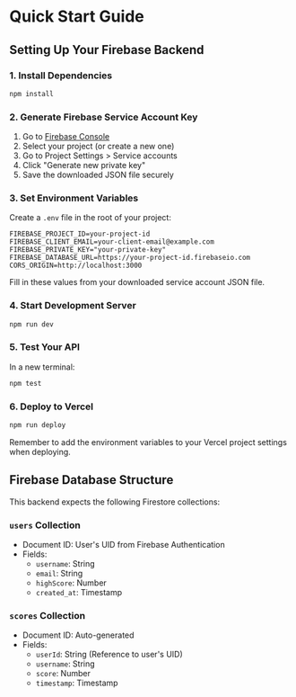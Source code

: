 # Quick Start Guide

## Setting Up Your Firebase Backend

### 1. Install Dependencies
```bash
npm install
```

### 2. Generate Firebase Service Account Key
1. Go to [Firebase Console](https://console.firebase.google.com/)
2. Select your project (or create a new one)
3. Go to Project Settings > Service accounts
4. Click "Generate new private key"
5. Save the downloaded JSON file securely

### 3. Set Environment Variables
Create a `.env` file in the root of your project:
```
FIREBASE_PROJECT_ID=your-project-id
FIREBASE_CLIENT_EMAIL=your-client-email@example.com
FIREBASE_PRIVATE_KEY="your-private-key"
FIREBASE_DATABASE_URL=https://your-project-id.firebaseio.com
CORS_ORIGIN=http://localhost:3000
```

Fill in these values from your downloaded service account JSON file.

### 4. Start Development Server
```bash
npm run dev
```

### 5. Test Your API
In a new terminal:
```bash
npm test
```

### 6. Deploy to Vercel
```bash
npm run deploy
```

Remember to add the environment variables to your Vercel project settings when deploying.

## Firebase Database Structure

This backend expects the following Firestore collections:

### `users` Collection
- Document ID: User's UID from Firebase Authentication
- Fields:
  - `username`: String
  - `email`: String
  - `highScore`: Number
  - `created_at`: Timestamp

### `scores` Collection
- Document ID: Auto-generated
- Fields:
  - `userId`: String (Reference to user's UID)
  - `username`: String
  - `score`: Number
  - `timestamp`: Timestamp 